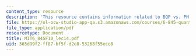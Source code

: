 ```yaml
---
content_type: resource
description: 'This resource contains information related to BQP vs. PH and QMA. '
file: https://ol-ocw-studio-app-qa.s3.amazonaws.com/courses/6-845-quantum-complexity-theory-fall-2010/365d99f2ff87bf5fd2e853268f55ece8_MIT6_845F10_lec14.pdf
file_type: application/pdf
resourcetype: Document
title: MIT6_845F10_lec14.pdf
uid: 365d99f2-ff87-bf5f-d2e8-53268f55ece8
---
```

